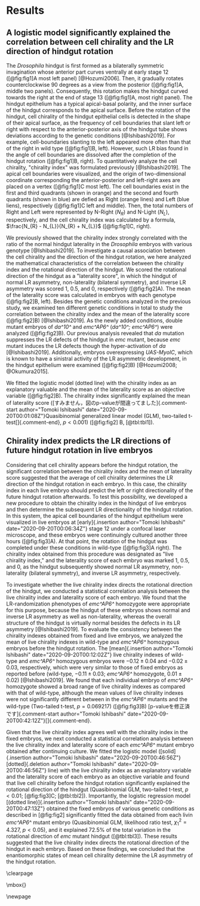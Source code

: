 # Results

## A logistic model significantly explained the correlation between cell chirality and the LR direction of hindgut rotation

The *Drosophila* hindgut is first formed as a bilaterally symmetric invagination whose anterior part curves ventrally at early stage 12 ([@fig:fig1]A most left panel) [@Hozumi2006].
Then, it gradually rotates counterclockwise 90 degrees as a view from the posterior ([@fig:fig1]A, middle two panels).
Consequently, this rotation makes the hindgut curved towards the right at the end of stage 13 ([@fig:fig1]A, most right panel).
The hindgut epithelium has a typical apical-basal polarity, and the inner surface of the hindgut corresponds to the apical surface.
Before the rotation of the hindgut, cell chirality of the hindgut epithelial cells is detected in the shape of their apical surface, as the frequency of cell boundaries that slant left or right with respect to the anterior-posterior axis of the hindgut tube shows deviations according to the genetic conditions [@Ishibashi2019].
For example, cell-boundaries slanting to the left appeared more often than that of the right in wild type ([@fig:fig1]B, left).
However, such LR bias found in the angle of cell boundaries are dissolved after the completion of the hindgut rotation ([@fig:fig1]B, right).
To quantitatively analyze the cell chirality, "chirality index" was formulated previously [@Ishibashi2019].
The apical cell boundaries were visualized, and the origin of two-dimensional coordinate corresponding the anterior-posterior and left-right axes are placed on a vertex ([@fig:fig1]C most left).
The cell boundaries exist in the first and third quadrants (shown in orange) and the second and fourth quadrants (shown in blue) are defied as Right (orange lines) and Left (blue liens), respectively ([@fig:fig1]C left and middle).
Then, the total numbers of Right and Left were represented by N-Right ($N_{R}$) and N-Light ($N_{L}$), respectively, and the cell chirality index was calculated by a formula, $\frac{N_{R} - N_{L}}{N_{R} + N_{L}}$ ([@fig:fig1]C, right).

We previously showed that the chirality index strongly correlated with the ratio of the normal hindgut laterality in the *Drosophila* embryos with various genotype [@Ishibashi2019].
To investigate a causal association between the cell chirality and the direction of the hindgut rotation, we here analyzed the mathematical characteristics of the correlation between the chirality index and the rotational direction of the hindgut.
We scored the rotational direction of the hindgut as a "laterality score", in which the hindgut of normal LR asymmetry, non-laterality (bilateral symmetry), and inverse LR asymmetry was scored 1, 0.5, and 0, respectively ([@fig:fig2]A).
The mean of the laterality score was calculated in embryos with each genotype ([@fig:fig2]B, left).
Besides the genetic conditions analyzed in the previous study, we examined ten different genetic conditions in total to study the correlation between the chirality index and the mean of the laterality score ([@fig:fig2]B) [@Ishibashi2019].
As the newly added conditions, double mutant embryos of *da^10^* and *emc^AP6^* (*da^10^; emc^AP6^*) were analyzed ([@fig:fig2]B).
Our previous analysis revealed that *da* mutation suppresses the LR defects of the hindgut in *emc* mutant, because *emc* mutant induces the LR defects though the hyper-activation of *da* [@Ishibashi2019].
Additionally, embryos overexpressing *UAS-MyoIC*, which is known to have a sinistral activity of the LR asymmetric development, in the hindgut epithelium were examined ([@fig:fig2]B) [@Hozumi2008; @Okumura2015].

We fitted the logistic model (dotted line) with the chirality index as an explanatory valuable and the mean of the laterality score as an objective variable ([@fig:fig2]B).
The chirality index significantly explained the mean of laterality score
([すみません，図のp-valueが間違ってました]{.comment-start author="Tomoki Ishibashi" date="2020-09-20T00:01:08Z"}Quasibinomial generalized linear model (GLM), two-tailed t-test[]{.comment-end}, $p < 0.001$) ([@fig:fig2] B, [@tbl:tbl1]).
<!-- Intercept: t(8) = -4.042, p = 0.003723
Chirality Index: t(8) = -5.992, p = 0.000326 -->

## Chirality index predicts the LR directions of future hindgut rotation in live embryos

Considering that cell chirality appears before the hindgut rotation, the significant correlation between the chirality index and the mean of laterality score suggested that the average of cell chirality determines the LR direction of the hindgut rotation in each embryo.
In this case, the chirality index in each live embryo should predict the left or right directionality of the future hindgut rotation afterwards.
To test this possibility, we developed a new procedure to obtain the chirality index in the hindgut of live embryos and then determine the subsequent LR directionality of the hindgut rotation.
In this system, the apical cell boundaries of the hindgut epithelium were visualized in live embryos at [early]{.insertion author="Tomoki Ishibashi" date="2020-09-20T00:06:34Z"} stage 12 under a confocal laser microscope, and these embryos were continuingly cultured another three hours ([@fig:fig3]A).
At that point, the rotation of the hindgut was completed under these conditions in wild-type ([@fig:fig3]A right).
The chirality index obtained from this procedure was designated as "live chirality index," and the laterality score of each embryo was marked 1, 0.5, and 0, as the hindgut subsequently showed normal LR asymmetry, non-laterality (bilateral symmetry), and inverse LR asymmetry, respectively.

To investigate whether the live chirality index directs the rotational direction of the hindgut, we conducted a statistical correlation analysis between the live chirality index and laterality score of each embryo.
We found that the LR-randomization phenotypes of *emc^AP6^* homozygote were appropriate for this purpose, because the hindgut of these embryos shows normal and inverse LR asymmetry as well as non-laterality, whereas the overall structure of the hindgut is virtually normal besides the defects in its LR asymmetry [@Ishibashi2019].
To evaluate the consistency between the chirality indexes obtained from fixed and live embryos, we analyzed the mean of live chirality indexes in wild-type and *emc^AP6^* homozygous embryos before the hindgut rotation.
The [mean]{.insertion author="Tomoki Ishibashi" date="2020-09-20T00:12:02Z"} live chirality indexes of wild-type and *emc^AP6^* homozygous embryos were $-0.12 \pm 0.04$ and $-0.02 \pm 0.03$, respectively, which were very similar to those of fixed embryos as reported before (wild-type, $-0.11 \pm 0.03$; *emc^AP6^* homozygote, $0.01 \pm 0.02$) [@Ishibashi2019].
We found that each individual embryo of *emc^AP6^* homozygote showed a broad range of live chirality indexes as compared with that of wild-type, although the mean values of live chirality indexes were not significantly different between in the *emc^AP6^* mutants and the wild-type (Two-tailed t-test, $p = 0.069217$) ([@fig:fig3]B) [p-valueを修正済です]{.comment-start author="Tomoki Ishibashi" date="2020-09-20T00:42:12Z"}[]{.comment-end}.
<!--
Live cell chirality:
    CS       -0.117237 +- 0.035853
    emcAP6   -0.022627 +- 0.031554
Fixed cell chirality:
    CS       -0.108681 +- 0.025608
    emcAP6    0.011422 +- 0.015463
-->

Given that the live chirality index agrees well with the chirality index in the fixed embryos, we next conducted a statistical correlation analysis between the live chirality index and laterality score of each *emc^AP6^* mutant embryo obtained after continuing culture.
We fitted the logistic model ([solid]{.insertion author="Tomoki Ishibashi" date="2020-09-20T00:46:56Z"}[dotted]{.deletion author="Tomoki Ishibashi" date="2020-09-20T00:46:56Z"} line) with the live chirality index as an explanatory variable and the laterality score of each embryo as an objective variable and found that live cell chirality before the hindgut rotation significantly explained the rotational direction of the hindgut
(Quasibinomial GLM, two-tailed t-test, $p < 0.01$; [@fig:fig3]C; [@tbl:tbl2]).
Importantly, the logistic regression model [(dotted line)]{.insertion author="Tomoki Ishibashi" date="2020-09-20T00:47:13Z"} obtained the fixed embryos of various genetic conditions as described in [@fig:fig2] significantly fitted the data obtained from each livin *emc^AP6^* mutant embryo
(Quasibinomial GLM, likelihood ratio test, $\chi^{2}_{1} = 4.327$, $p < 0.05$),<!-- p = 0.0220359 -->
and it explained 72.5% of the total variation in the rotational direction of *emc* mutant hindgut ([@tbl:tbl3]).
These results suggested that the live chirality index directs the rotational direction of the hindgut in each embryo.
Based on these findings, we concluded that the enantiomorphic states of mean cell chirality determine the LR asymmetry of the hindgut rotation.

\clearpage

\mbox{}

\newpage

<!--
0_metadata/meta0.md
0_metadata/meta1.md
1_abstract.md
2_introduction.md
3_procedures.md
4_results.md
5_discussion.md
6_figs.md
7_references.md
8_supplements.md
9_acknowledgements.md
-->
